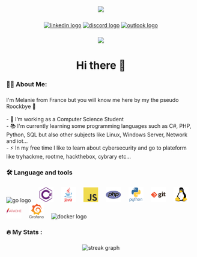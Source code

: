 <div align="center">
  <img height="150" src="https://camo.githubusercontent.com/62da68eb62b1e5f175f7d1f0191dd89a653d7908feb22d37d4a0ab07365d6791/68747470733a2f2f6d656469612e67697068792e636f6d2f6d656469612f4d3967624264396e6244724f5475314d71782f67697068792e676966"  />
</div>

###
<div align="center">
 <a href="https://www.linkedin.com/in/m%C3%A9lanie-marmande-86935922a/"> <img src="https://img.shields.io/static/v1?message=LinkedIn&logo=linkedin&label=&color=0077B5&logoColor=white&labelColor=&style=for-the-badge" height="25" alt="linkedin logo"  /></a>
<a href="https://discord.com/channels/@Roockbye"><img src="https://img.shields.io/static/v1?message=Discord&logo=discord&label=&color=7289DA&logoColor=white&labelColor=&style=for-the-badge" height="25" alt="discord logo"  /></a>
<a href="mailto:melanie.marmande@ynov.com"><img src="https://img.shields.io/static/v1?message=Outlook&logo=outlook&label=&color=D14836&logoColor=white&labelColor=&style=for-the-badge" height="25" alt="outlook logo"  /></a>
</div>

###

<div align="center">
  <img src="https://profile-counter.glitch.me/Roockbye/count.svg?"  />
</div>

###

<h1 align="center">Hi there 👋</h1>

###

<h3 align="left">👩‍💻  About Me:</h3>

###

<p align="left">I'm Melanie from France but you will know me here by my the pseudo Roockbye 🎸<br><br>- 🔭 I’m working as a Computer Science Student<br>- 📚 I'm currently learning some programming languages such as C#, PHP, Python, SQL but also other subjects like Linux, Windows Server, Network and iot...<br>- ⚡ In my free time I like to learn about cybersecurity and go to plateform like tryhackme, rootme, hackthebox, cybrary etc...</p>

###

<h3 align="left">🛠 Language and tools</h3>

###

<div align="left">
  <img src="https://cdn.jsdelivr.net/gh/devicons/devicon/icons/go/go-original-wordmark.svg" height="40" alt="go logo"  />
  <img width="12" />
  <img src="https://github.com/devicons/devicon/blob/v2.15.1/icons/csharp/csharp-line.svg" height="40" alt="C# logo"  />
  <img width="12" />
  <img src="https://github.com/devicons/devicon/blob/v2.15.1/icons/java/java-original-wordmark.svg" height="40" alt="Java logo"  />
  <img width="12" />
  <img src="https://github.com/devicons/devicon/blob/v2.15.1/icons/javascript/javascript-original.svg" height="40" alt="Javascript logo"  />
  <img width="12" />
  <img src="https://github.com/devicons/devicon/blob/v2.15.1/icons/php/php-original.svg" height="40" alt="PHP logo"  />
  <img width="12" />
  <img src="https://github.com/devicons/devicon/blob/v2.15.1/icons/python/python-original-wordmark.svg" height="40" alt="Python logo"  />
  <img width="12" />
  <img src="https://github.com/devicons/devicon/blob/v2.15.1/icons/git/git-original-wordmark.svg" height="40" alt="Git logo"  />
  <img width="12" />
  <img src="https://github.com/devicons/devicon/blob/v2.15.1/icons/linux/linux-original.svg" height="40" alt="Linux logo"  />
  <img width="12" />
  <img src="https://github.com/devicons/devicon/blob/v2.15.1/icons/apache/apache-original-wordmark.svg" height="40" alt="apache logo"  />
  <img width="12" />
  <img src="https://github.com/devicons/devicon/blob/v2.15.1/icons/grafana/grafana-original-wordmark.svg" height="40" alt="grafana logo"  />
  <img width="12" />
  <img src="https://cdn.jsdelivr.net/gh/devicons/devicon/icons/docker/docker-plain-wordmark.svg" height="40" alt="docker logo"  />
  
</div>

###

<h3 align="left">🔥   My Stats :</h3>

###

<div align="center">
  <img src="https://streak-stats.demolab.com?user=Roockbye&locale=en&mode=daily&theme=dark&hide_border=false&border_radius=5&order=3" height="220" alt="streak graph"  />
</div>

###

